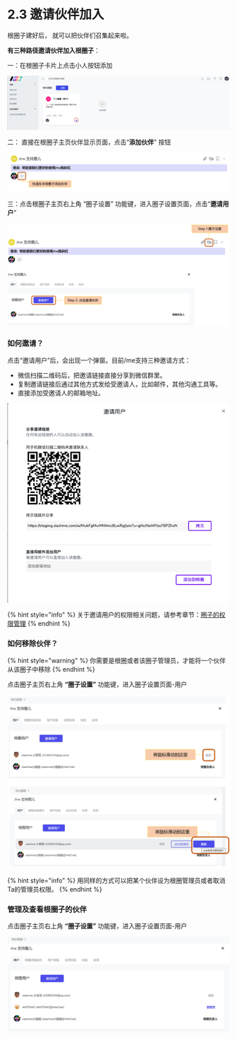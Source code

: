 # 2.3 邀请伙伴加入

根圈子建好后， 就可以把伙伴们召集起来啦。

**有三种路径邀请伙伴加入根圈子**​：

一：在根圈子卡片上点击小人按钮添加

![根圈子卡片上邀请](../../.gitbook/assets/跟圈3-1.png)

二： 直接在根圈子主页伙伴显示页面，点击“**添加伙伴**" 按钮

![根圈子主页下直接邀请](../../.gitbook/assets/genquan3-2.png)

三：点击根圈子主页右上角 “圈子设置” 功能键，进入圈子设置页面，点击“**邀请用户**”

![根圈子设置页下邀请](../../.gitbook/assets/genquan3-3.png)

### 如何邀请？

点击“邀请用户”后，会出现一个弹窗。目前/me支持三种邀请方式：

* 微信扫描二维码后，把邀请链接直接分享到微信群里。
* 复制邀请链接后通过其他方式发给受邀请人，比如邮件，其他沟通工具等。
* 直接添加受邀请人的邮箱地址。

![用户邀请界面](../../.gitbook/assets/genquan3-4.png)

{% hint style="info" %}
关于邀请用户的权限相关问题，请参考章节：[圈子的权限管理](../shi-yong-shou-ce/quan-zi-li-de-yong-hu-quan-xian.md)
{% endhint %}

### 如何移除伙伴？

{% hint style="warning" %}
你需要是根圈或者该圈子管理员，才能将一个伙伴从该圈子中移除
{% endhint %}

点击圈子主页右上角 **“圈子设置”** 功能键，进入圈子设置页面-用户

![](../../.gitbook/assets/genquan3-5.png)

{% hint style="info" %}
用同样的方式可以把某个伙伴设为根圈管理员或者取消Ta的管理员权限。
{% endhint %}

### 管理及查看根圈子的伙伴

点击圈子主页右上角 **“圈子设置”** 功能键，进入圈子设置页面-用户

![查看圈子伙伴信息](../../.gitbook/assets/genquan3-6.png)
